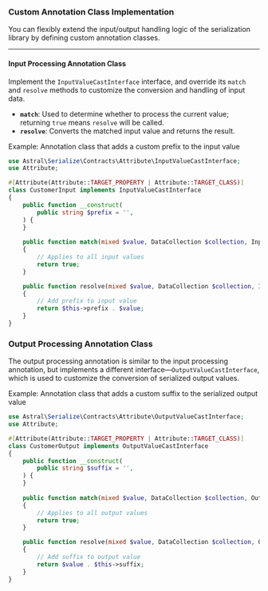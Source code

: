 ### Custom Annotation Class Implementation

You can flexibly extend the input/output handling logic of the serialization library by defining custom annotation classes.

---

#### Input Processing Annotation Class

Implement the `InputValueCastInterface` interface, and override its `match` and `resolve` methods to customize the conversion and handling of input data.

- **`match`**: Used to determine whether to process the current value; returning `true` means `resolve` will be called.
- **`resolve`**: Converts the matched input value and returns the result.

Example: Annotation class that adds a custom prefix to the input value

```php
use Astral\Serialize\Contracts\Attribute\InputValueCastInterface;
use Attribute;

#[Attribute(Attribute::TARGET_PROPERTY | Attribute::TARGET_CLASS)]
class CustomerInput implements InputValueCastInterface
{
    public function __construct(
        public string $prefix = '',
    ) {
    }
    
    public function match(mixed $value, DataCollection $collection, InputValueContext $context): bool
    {
        // Applies to all input values
        return true;
    }

    public function resolve(mixed $value, DataCollection $collection, InputValueContext $context): mixed
    {
        // Add prefix to input value
        return $this->prefix . $value;
    }
}
```

### Output Processing Annotation Class

The output processing annotation is similar to the input processing annotation, but implements a different interface—`OutputValueCastInterface`, which is used to customize the conversion of serialized output values.

Example: Annotation class that adds a custom suffix to the serialized output value

```php
use Astral\Serialize\Contracts\Attribute\OutputValueCastInterface;
use Attribute;

#[Attribute(Attribute::TARGET_PROPERTY | Attribute::TARGET_CLASS)]
class CustomerOutput implements OutputValueCastInterface
{
    public function __construct(
        public string $suffix = '',
    ) {
    }
    
    public function match(mixed $value, DataCollection $collection, OutputValueContext $context): bool
    {
        // Applies to all output values
        return true;
    }

    public function resolve(mixed $value, DataCollection $collection, OutputValueContext $context): mixed
    {
        // Add suffix to output value
        return $value . $this->suffix;
    }
}
```

